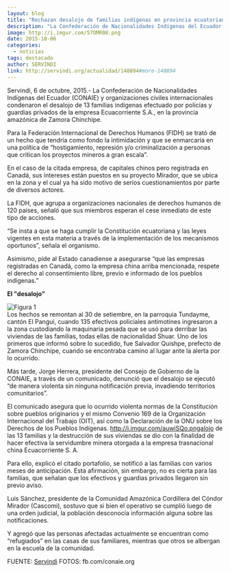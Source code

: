 ```yaml
---
layout: blog
title: "Rechazan desalojo de familias indígenas en provincia ecuatoriana Zamora Chinchipe"
description: "La Confederación de Nacionalidades Indígenas del Ecuador (CONAIE) y organizaciones civiles internacionales condenaron el desalojo de 13 familias indígenas efectuado por policías y guardias privados de la empresa Ecuacorriente S.A., en la provincia amazónica de Zamora Chinchipe."
image: http://i.imgur.com/57OMR08.png
date: 2015-10-06
categories:
  - noticias
tags: destacado
author: SERVINDI
link: http://servindi.org/actualidad/140894#more-140894
---
```


Servindi, 6 de octubre, 2015.- La Confederación de Nacionalidades Indígenas del Ecuador (CONAIE) y organizaciones civiles internacionales condenaron el desalojo de 13 familias indígenas efectuado por policías y guardias privados de la empresa Ecuacorriente S.A., en la provincia amazónica de Zamora Chinchipe.

Para la Federación Internacional de Derechos Humanos (FIDH) se trató de un hecho que tendría como fondo la intimidación y que se enmarcaría en una política de “hostigamiento, represión y/o criminalización a personas que critican los proyectos mineros a gran escala”.

En el caso de la citada empresa, de capitales chinos pero registrada en Canadá, sus intereses están puestos en su proyecto Mirador, que se ubica en la zona y el cual ya ha sido motivo de serios cuestionamientos por parte de diversos actores.

La FIDH, que agrupa a organizaciones nacionales de derechos humanos de 120 países, señaló que sus miembros esperan el cese inmediato de este tipo de acciones.

“Se insta a que se haga cumplir la Constitución ecuatoriana y las leyes vigentes en esta materia a través de la implementación de los mecanismos oportunos”, señala el organismo.

Asimismo, pide al Estado canadiense a asegurarse “que las empresas registradas en Canadá, como la empresa china arriba mencionada, respete el derecho al consentimiento libre, previo e informado de los pueblos indígenas.”

<b>El "desalojo”</b>

<div class="pull-left img-content">
  <img alt="Figura 1" class="img-responsive" src="http://i.imgur.com/MMYp9uj.png">
</div>
Los hechos se remontan al 30 de setiembre, en la parroquia Tundayme, cantón El Pangui, cuando 135 efectivos policiales antimotines ingresaron a la zona custodiando la maquinaria pesada que se usó para derribar las viviendas de las familias, todas ellas de nacionalidad Shuar.
Uno de los primeros que informó sobre lo sucedido, fue Salvador Quishpe, prefecto de Zamora Chinchipe, cuando se encontraba camino al lugar ante la alerta por lo ocurrido.

Más tarde, Jorge Herrera, presidente del Consejo de Gobierno de la CONAIE, a través de un comunicado, denunció que el desalojo se ejecutó “de manera violenta sin ninguna notificación previa, invadiendo territorios comunitarios”.

El comunicado asegura que lo ocurrido violenta normas de la Constitución sobre pueblos originarios y el mismo Convenio 169 de la Organización Internacional del Trabajo (OIT), así como la Declaración de la ONU sobre los Derechos de los Pueblos Indígenas.
http://i.imgur.com/auwiSQo.pngalojo de las 13 familias y la destrucción de sus viviendas se dio con la finalidad de hacer efectiva la servidumbre minera otorgada a la empresa trasnacional china Ecuacorriente S. A.

Para ello, explicó el citado portafolio, se notificó a las familias con varios meses de anticipación. Esta afirmación, sin embargo, no es cierta para las familias, que señalan que los efectivos y guardias privados llegaron sin previo aviso.

Luis Sánchez, presidente de la Comunidad Amazónica Cordillera del Cóndor Mirador (Cascomi), sostuvo que si bien el operativo se cumplió luego de una orden judicial, la población desconocía información alguna sobre las notificaciones.

Y agregó que las personas afectadas actualmente se encuentran como “refugiados” en las casas de sus familiares, mientras que otros se albergan en la escuela de la comunidad.

FUENTE: [Servindi](http://servindi.org/actualidad/140894#more-140894)
FOTOS: fb.com/conaie.org
